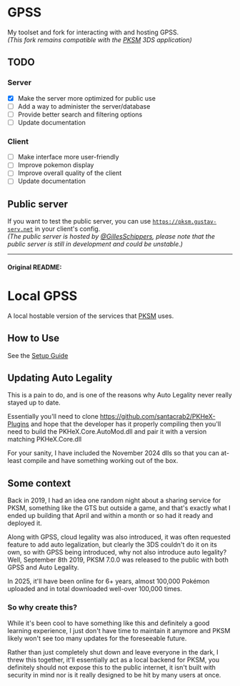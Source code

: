 # GPSS

My toolset and fork for interacting with and hosting GPSS.
<br>_(This fork remains compatible with the [PKSM](https://github.com/FlagBrew/PKSM) 3DS application)_

## TODO

### Server

- [x] Make the server more optimized for public use
- [ ] Add a way to administer the server/database
- [ ] Provide better search and filtering options
- [ ] Update documentation

### Client

- [ ] Make interface more user-friendly
- [ ] Improve pokemon display
- [ ] Improve overall quality of the client
- [ ] Update documentation

## Public server

If you want to test the public server, you can use [`https://pksm.gustav-serv.net`](https://pksm.gustav-serv.net) in your client's config.
<br>_(The public server is hosted by [@GillesSchippers](https://github.com/GillesSchippers),
please note that the public server is still in development and could be unstable.)_

---
#### Original README:

# Local GPSS

A local hostable version of the services that [PKSM](https://github.com/FlagBrew/PKSM) uses.

## How to Use
See the [Setup Guide](https://github.com/FlagBrew/local-gpss/wiki/Server-Setup-Guide)

## Updating Auto Legality
This is a pain to do, and is one of the reasons why Auto Legality never really stayed up to date.

Essentially you'll need to clone https://github.com/santacrab2/PKHeX-Plugins and hope that the developer has it properly compiling
then you'll need to build the PKHeX.Core.AutoMod.dll and pair it with a version matching PKHeX.Core.dll

For your sanity, I have included the November 2024 dlls so that you can at-least compile and have something working out of the box.

## Some context

Back in 2019, I had an idea one random night about a sharing service for PKSM, something like the GTS but outside a
game, and that's
exactly what I ended up building that April and within a month or so had it ready and deployed it.

Along with GPSS, cloud legality was also introduced, it was often requested feature to add auto legalization, but
clearly the 3DS couldn't do it on its own, so with
GPSS being introduced, why not also introduce auto legality? Well, September 8th 2019, PKSM 7.0.0 was released to the
public
with both GPSS and Auto Legality.

In 2025, it'll have been online for 6+ years, almost 100,000 Pokémon uploaded and in total downloaded well-over 100,000
times.

### So why create this?

While it's been cool to have something like this and definitely a good learning experience, I just don't have time to
maintain it anymore
and PKSM likely won't see too many updates for the foreseeable future.

Rather than just completely shut down and leave everyone in the dark, I threw this together, it'll essentially act as a
local backend for PKSM,
you definitely should not expose this to the public internet, it isn't built with security in mind nor is it really
designed to be hit by many users at once.
